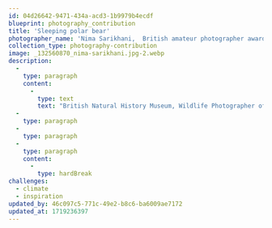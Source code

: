 ```yaml
---
id: 04d26642-9471-434a-acd3-1b9979b4ecdf
blueprint: photography_contribution
title: 'Sleeping polar bear'
photographer_name: 'Nima Sarikhani,  British amateur photographer award, 2023'
collection_type: photography-contribution
image: _132560870_nima-sarikhani.jpg-2.webp
description:
  -
    type: paragraph
    content:
      -
        type: text
        text: "British Natural History Museum, Wildlife Photographer of the Year, People's Choice Award winner."
  -
    type: paragraph
  -
    type: paragraph
  -
    type: paragraph
    content:
      -
        type: hardBreak
challenges:
  - climate
  - inspiration
updated_by: 46c097c5-771c-49e2-b8c6-ba6009ae7172
updated_at: 1719236397
---
```


